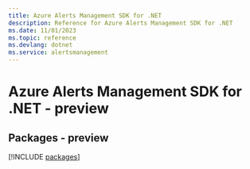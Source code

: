 ```yaml
---
title: Azure Alerts Management SDK for .NET
description: Reference for Azure Alerts Management SDK for .NET
ms.date: 11/01/2023
ms.topic: reference
ms.devlang: dotnet
ms.service: alertsmanagement
---
```

# Azure Alerts Management SDK for .NET - preview
## Packages - preview
[!INCLUDE [packages](alerts-management-index.md)]